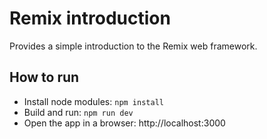 # Remix introduction

Provides a simple introduction to the Remix web framework.

## How to run

- Install node modules: `npm install`
- Build and run: `npm run dev`
- Open the app in a browser: http://localhost:3000
